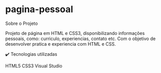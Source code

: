 # pagina-pessoal
Sobre o Projeto

Projeto de página em HTML e CSS3, disponibilizando informações pessoais, como: curriculo, experiencias, contato etc. Com o objetivo de desenvolver pratica e experiencia com HTML e CSS.

✔️ Tecnologias utilizadas

HTML5
CSS3
Visual Studio

